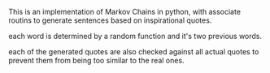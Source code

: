 This is an implementation of Markov Chains in python, with associate routins to generate sentences based on inspirational quotes.

each word is determined by a random function and it's two previous words.

each of the generated quotes are also checked against all actual quotes to prevent them from being too similar to the real ones.
